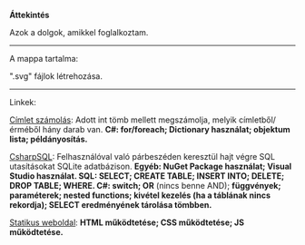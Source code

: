 **Áttekintés**

Azok a dolgok, amikkel foglalkoztam.

---

A mappa tartalma:

".svg" fájlok létrehozása. 

---

Linkek:

[Címlet számolás](https://github.com/savger1024/Vegyes/tree/main/C%23/CimletFeladat): Adott int tömb mellett megszámolja, melyik címletből/érméből hány darab van. **C#: for/foreach; Dictionary használat; objektum lista; példányosítás.**

[CsharpSQL](https://github.com/savger1024/Vegyes/tree/main/C%23/CsharpSQL): Felhasználóval való párbeszéden keresztül hajt végre SQL utasításokat SQLite adatbázison. **Egyéb: NuGet Package használat; Visual Studio használat. SQL: SELECT; CREATE TABLE; INSERT INTO; DELETE; DROP TABLE; WHERE. C#: switch; OR** (nincs benne AND); **függvények; paraméterek; nested functions; kivétel kezelés (ha a táblának nincs rekordja); SELECT eredményének tárolása tömbben.**

[Statikus weboldal](https://github.com/savger1024/HTML-CSS-JS/): **HTML működtetése; CSS működtetése; JS működtetése.**
